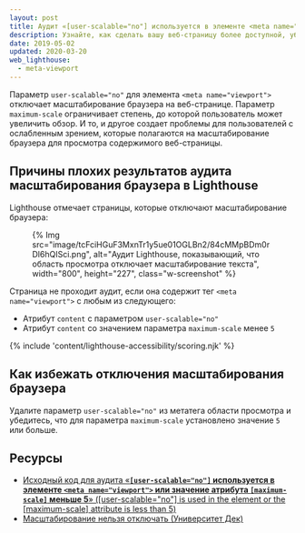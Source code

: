 ```yaml
---
layout: post
title: Аудит «[user-scalable="no"] используется в элементе <meta name="viewport"> или значение атрибута [maximum-scale] меньше 5»
description: Узнайте, как сделать вашу веб-страницу более доступной, убедившись, что масштабирование браузера не отключено.
date: 2019-05-02
updated: 2020-03-20
web_lighthouse:
  - meta-viewport
---
```


Параметр `user-scalable="no"` для элемента `<meta name="viewport">` отключает масштабирование браузера на веб-странице. Параметр `maximum-scale` ограничивает степень, до которой пользователь может увеличить обзор. И то, и другое создает проблемы для пользователей с ослабленным зрением, которые полагаются на масштабирование браузера для просмотра содержимого веб-страницы.

## Причины плохих результатов аудита масштабирования браузера в Lighthouse

Lighthouse отмечает страницы, которые отключают масштабирование браузера:

<figure class="w-figure">{% Img src="image/tcFciHGuF3MxnTr1y5ue01OGLBn2/84cMMpBDm0rDl6hQISci.png", alt="Аудит Lighthouse, показывающий, что область просмотра отключает масштабирование текста", width="800", height="227", class="w-screenshot" %}</figure>

Страница не проходит аудит, если она содержит тег `<meta name="viewport">` с любым из следующего:

- Атрибут `content` с параметром `user-scalable="no"`
- Атрибут `content` со значением параметра `maximum-scale` менее `5`

{% include 'content/lighthouse-accessibility/scoring.njk' %}

## Как избежать отключения масштабирования браузера

Удалите параметр `user-scalable="no"` из метатега области просмотра и убедитесь, что для параметра `maximum-scale` установлено значение `5` или больше.

## Ресурсы

- [Исходный код для аудита «**`[user-scalable="no"]` используется в элементе `<meta name="viewport">` или значение атрибута `[maximum-scale]` меньше 5**» ([user-scalable="no"] is used in the <meta name="viewport"> element or the [maximum-scale] attribute is less than 5)](https://github.com/GoogleChrome/lighthouse/blob/master/lighthouse-core/audits/accessibility/meta-viewport.js)
- [Масштабирование нельзя отключать (Университет Дек)](https://dequeuniversity.com/rules/axe/3.3/meta-viewport)
